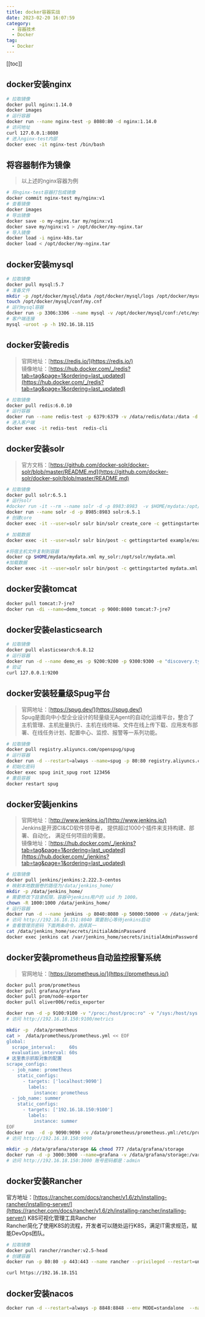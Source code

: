 ```yaml
---
title: docker容器实战
date: 2023-02-20 16:07:59
category: 
  - 容器技术
  - Docker
tag: 
  - Docker
---
```


<!-- more -->
[[toc]]

## docker安装nginx
```bash
# 拉取镜像
docker pull nginx:1.14.0
docker images
# 运行容器
docker run --name nginx-test -p 8080:80 -d nginx:1.14.0
# 访问地址
curl 127.0.0.1:8080
# 进入nginx-test内部
docker exec -it nginx-test /bin/bash
```

## 将容器制作为镜像
> 以上述的nginx容器为例
```bash
# 将nginx-test容器打包成镜像
docker commit nginx-test my/nginx:v1
# 查看镜像
docker images
# 导出镜像
docker save -o my-nginx.tar my/nginx:v1
docker save my/nginx:v1 > /opt/docker/my-nginx.tar
# 导入镜像
docker load -i nginx-k8s.tar
docker load < /opt/docker/my-nginx.tar
```

## docker安装mysql
```bash
# 拉取镜像
docker pull mysql:5.7
# 准备文件
mkdir -p /opt/docker/mysql/data /opt/docker/mysql/logs /opt/docker/mysql/conf
touch /opt/docker/mysql/conf/my.cnf
# 运行mysql容器
docker run -p 3306:3306 --name mysql -v /opt/docker/mysql/conf:/etc/mysql/conf.d -v /opt/docker/mysql/logs:/logs -v /opt/docker/mysql/data:/var/lib/mysql -e MYSQL_ROOT_PASSWORD=123456 -d mysql:5.7
# 客户端连接
mysql -uroot -p -h 192.16.18.115
```

## docker安装redis
> 官网地址：[https://redis.io/](https://redis.io/)<br/>
> 镜像地址：[https://hub.docker.com/_/redis?tab=tag&page=1&ordering=last_updated](https://hub.docker.com/_/redis?tab=tag&page=1&ordering=last_updated)
```bash
# 拉取镜像
docker pull redis:6.0.10
# 运行容器
docker run --name redis-test -p 6379:6379 -v /data/redis/data:/data -d redis:6.0.10 --appendonly yes 
# 进入客户端
docker exec -it redis-test  redis-cli
```

## docker安装solr
> 官方文档：[https://github.com/docker-solr/docker-solr/blob/master/README.md](https://github.com/docker-solr/docker-solr/blob/master/README.md)
```bash
# 拉取镜像
docker pull solr:6.5.1
# 运行solr
#docker run -it --rm --name solr -d -p 8983:8983  -v $HOME/mydata:/opt/solr/mydata solr:6.5.1
docker run --name solr -d -p 8985:8983 solr:6.5.1
# 创建core
docker exec -it --user=solr solr bin/solr create_core -c gettingstarted

# 加载数据
docker exec -it --user=solr solr bin/post -c gettingstarted example/exampledocs/manufacturers.xml

#将宿主机文件复制到容器
docker cp $HOME/mydata/mydata.xml my_solr:/opt/solr/mydata.xml
#加载数据
docker exec -it --user=solr solr bin/post -c gettingstarted mydata.xml
```

## docker安装tomcat
```bash
docker pull tomcat:7-jre7
docker run -di --name=demo_tomcat -p 9000:8080 tomcat:7-jre7
```

## docker安装elasticsearch
```bash
# 拉取镜像
docker pull elasticsearch:6.8.12
# 运行容器
docker run -d --name demo_es -p 9200:9200 -p 9300:9300 -e "discovery.type=single-node" elasticsearch:6.8.12
# 验证
curl 127.0.0.1:9200
```

## docker安装轻量级Spug平台
> 官网地址：[https://spug.dev/](https://spug.dev/)<br/>
> Spug是面向中小型企业设计的轻量级无Agent的自动化运维平台，整合了主机管理、主机批量执行、主机在线终端、文件在线上传下载、应用发布部署、在线任务计划、配置中心、监控、报警等一系列功能。
```bash
# 拉取镜像
docker pull registry.aliyuncs.com/openspug/spug
# 运行容器
docker run -d --restart=always --name=spug -p 80:80 registry.aliyuncs.com/openspug/spug
# 初始化密码
docker exec spug init_spug root 123456
# 重启容器
docker restart spug
```

## docker安装jenkins
> 官网地址：[http://www.jenkins.io/](http://www.jenkins.io/)<br/>
> Jenkins是开源CI&CD软件领导者， 提供超过1000个插件来支持构建、部署、自动化， 满足任何项目的需要。<br/>
> 镜像地址：[https://hub.docker.com/_/jenkins?tab=tag&page=1&ordering=last_updated](https://hub.docker.com/_/jenkins?tab=tag&page=1&ordering=last_updated)
```bash
# 拉取镜像
docker pull jenkins/jenkins:2.222.3-centos
# 映射本地数据卷的路径为/data/jenkins_home/
mkdir -p /data/jenkins_home/
# 需要修改下目录权限，容器中jenkins用户的 uid 为 1000。
chown -R 1000:1000 /data/jenkins_home/
# 运行容器
docker run -d --name jenkins -p 8040:8080 -p 50000:50000 -v /data/jenkins_home:/var/jenkins_home jenkins/jenkins:2.222.3-centos
# 访问 http://192.16.18.151:8040 需要耐心等待jenkins启动
# 查看管理员密码 下面两条命令，选择其一
cat /data/jenkins_home/secrets/initialAdminPassword
docker exec jenkins cat /var/jenkins_home/secrets/initialAdminPassword
```

## docker安装prometheus自动监控报警系统
> 官网地址：[https://prometheus.io/](https://prometheus.io/)<br/>

```bash
docker pull prom/prometheus
docker pull grafana/grafana
docker pull prom/node-exporter
docker pull oliver006/redis_exporter

docker run -d -p 9100:9100 -v "/proc:/host/proc:ro" -v "/sys:/host/sys:ro" -v "/:/rootfs:ro" prom/node-exporter
# 访问 http://192.16.18.150:9100/metrics

mkdir -p  /data/prometheus
cat >  /data/prometheus/prometheus.yml << EOF
global:
  scrape_interval:     60s
  evaluation_interval: 60s
# 这里表示抓取对象的配置
scrape_configs:
  - job_name: prometheus
    static_configs:
      - targets: ['localhost:9090']
        labels:
          instance: prometheus
  - job_name: summer
    static_configs:
      - targets: ['192.16.18.150:9100']
        labels:
          instance: summer
EOF
docker run  -d -p 9090:9090 -v /data/prometheus/prometheus.yml:/etc/prometheus/prometheus.yml prom/prometheus
# 访问 http://192.16.18.150:9090

mkdir -p /data/grafana/storage && chmod 777 /data/grafana/storage
docker run -d -p 3000:3000 --name=grafana -v /data/grafana/storage:/var/lib/grafana grafana/grafana
# 访问 http://192.16.18.150:3000 账号密码都是：admin
```

## docker安装Rancher
官方地址：[https://rancher.com/docs/rancher/v1.6/zh/installing-rancher/installing-server/](https://rancher.com/docs/rancher/v1.6/zh/installing-rancher/installing-server/)
K8S可视化管理工具Rancher  
Rancher简化了使用K8S的流程，开发者可以随处运行K8S，满足IT需求规范，赋能DevOps团队。

``` bash
# 拉取镜像
docker pull rancher/rancher:v2.5-head
# 创建容器
docker run -p 80:80 -p 443:443 --name rancher --privileged --restart=unless-stopped -d rancher/rancher:v2.5-head

curl https://192.16.18.151
```

## docker安装nacos
```bash
docker run -d --restart=always -p 8848:8848 --env MODE=standalone  --name nacos  nacos/nacos-server:2.0.1
```